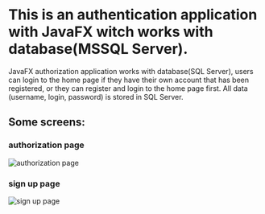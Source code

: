 # This is an authentication application with JavaFX witch works with database(MSSQL Server).

JavaFX authorization application works with database(SQL Server), users can login to the home page if they have their own account that has been registered, or they can register and login to the home page first. All data (username, login, password) is stored in SQL Server.

## Some screens:
### authorization page
![authorization page](https://i.imgur.com/EU2VSMq.png)
### sign up page
![sign up page](https://i.imgur.com/1lozgne.png)
